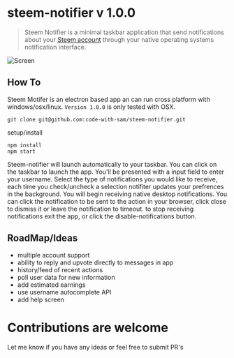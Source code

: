 # steem-notifier v 1.0.0

> Steem Notifier is a minimal taskbar application that send notifications about your [Steem account](http://steemit.com) through your native operating systems notification interface.

![Screen](https://i.imgsafe.org/d2/d24295d019.png)

## How To
Steem Motifer is an electron based app an can run cross platform with windows/osx/linux. ```Version 1.0.0``` is only tested with OSX.

```
git clone git@github.com:code-with-sam/steem-notifier.git
```

setup/install
```
npm install
npm start
```

Steem-notifier will launch automatically to your taskbar. You can click on the taskbar to launch the app. You'll be presented with a input field to enter your username. Select the type of notifications you would like to receive, each time you check/uncheck a selection notifiter updates your prefrences in the background. You will begin receiving native desktop notifications. You can click the notification to be sent to the action in your browser, click close to dismiss it or leave the notification to timeout. to stop receiving notifications exit the app, or click the disable-notifications button.



## RoadMap/Ideas
- multiple account support
- ability to reply and upvote directly to messages in app
- history/feed of recent actions
- poll user data for new information
- add estimated earnings
- use username autocomplete API
- add help screen

# Contributions are welcome
Let me know if you have any ideas or feel free to submit PR's
